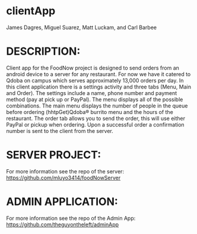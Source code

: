 clientApp
=========

James Dagres,
Miguel Suarez,
Matt Luckam, and
Carl Barbee

DESCRIPTION:
=============

Client app for the FoodNow project is designed to send orders from an android device to a server for any restaurant. For now we have it catered to Qdoba on campus which serves approximately 13,000 orders per day. In this client application there is a settings activity and three tabs (Menu, Main and Order). The settings include a name, phone number and payment method (pay at pick up or PayPal). The menu displays all of the possible combinations. The main menu displays the number of people in the queue before ordering (hhtpGet)Qdoba® burrito menu and the hours of the restaurant. The order tab allows you to send the order, this will use either PayPal or pickup when ordering. Upon a successful order a confirmation number is sent to the client from the server.

SERVER PROJECT:
=============

For more information see the repo of the server:
https://github.com/mluyo3414/foodNowServer

ADMIN APPLICATION:
=============

For more information see the repo of the Admin App:
https://github.com/theguyontheleft/adminApp

